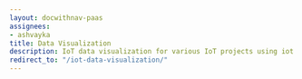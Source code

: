 ```yaml
---
layout: docwithnav-paas
assignees:
- ashvayka
title: Data Visualization
description: IoT data visualization for various IoT projects using iot dashboards, dashboard widgets and real-time charts
redirect_to: "/iot-data-visualization/"
---
```

